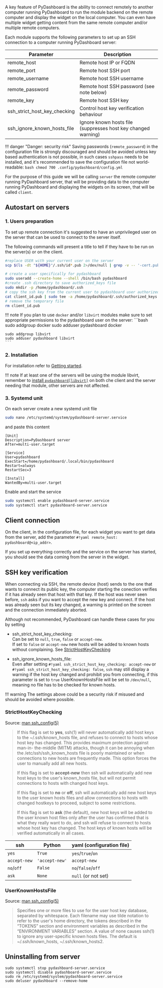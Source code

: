 A key feature of PyDashboard is the ability to connect remotely to another computer running PyDashboard to run the
module backend on the remote computer and display the widget on the local computer. You can even have multiple widget
getting content from the same remote computer and/or multiple remote computers.

Each module supports the following parameters to set up an SSH connection to a computer running PyDashboard server:

| Parameter                    | Description                                                   |
|------------------------------|---------------------------------------------------------------|
| remote_host                  | Remote host IP or FQDN                                        |
| remote_port                  | Remote host SSH port                                          |
| remote_username              | Remote host SSH username                                      |
| remote_password              | Remote host SSH password (see note below)                     |
| remote_key                   | Remote host SSH key                                           |
| ssh_strict_host_key_checking | Control host key verification behaviour                       |
| ssh_ignore_known_hosts_file  | Ignore known hosts file (suppresses host key changed warning) |

!!! danger "Danger: security risk"
    Saving passwords (`remote_password`) in the configuration file is strongly discouraged and should be avoided unless key based
    authentication is not possible, in such cases `sshpass` needs to be installed, and it's recommended to save the 
    configuration file not world-readable:
    ```bash
    chmod 700 .config/pydashboard/config.yml
    ```

For the purpose of this guide we will be calling `server` the remote computer running PyDashboard server, that will
be providing data to the computer running PyDashboard and displaying the widgets on its screen,
that will be called `client`.


## Autostart on servers
### 1. Users preparation
To set up remote connection it's suggested to have an unprivileged user on the server that can be used to connect 
to the server itself.

The following commands will present a title to tell if they have to be run on the server(s) or on the client. 

```bash title="client"
#replace USER with your current user on the server
scp $(ls -dt "${HOME}"/.ssh/id*.pub 2>/dev/null | grep -v -- '-cert.pub$' | head -n 1) USER@server:client_id.pub
```

```bash title="server"
# create a user specifically for pydashboard 
sudo useradd --create-home --shell /bin/bash pydashboard
#create .ssh directory to save authorized_keys file
sudo mkdir -p /home/pydashboard/.ssh
# copy the ssh key from the current user to pydashboard user authorized keys 
cat client_id.pub | sudo tee -a /home/pydashboard/.ssh/authorized_keys > /dev/null
# remove the temporary file
rm client_id.pub
```

!!! note
    If you plan to use `docker` and/or `libvirt` modules make sure to set appropriate permissions to the pydashboard user on
    the server:
    ```bash
    sudo addgroup docker
    sudo adduser pydashboard docker
    
    sudo addgroup libvirt
    sudo adduser pydashboard libvirt
    ```

### 2. Installation
For installation refer to [Getting started](../getting_started.md). 

!!! note
    If at least one of the servers will be using the module libvirt, remember to 
    [install `pydashboard[libvirt]`](../getting_started.md/#libvirt)
    on both che client and the server needing that module, other servers are not affected.


### 3. Systemd unit


On each server create a new systemd unit file

```bash
sudo nano /etc/systemd/system/pydashboard-server.service
```

and paste this content
``` title="/etc/systemd/system/pydashboard-server.service"
[Unit]
Description=PyDashboard server
After=multi-user.target 

[Service]
User=pydashboard
ExecStart=/home/pydashboard/.local/bin/pydashboard
Restart=always
RestartSec=3

[Install]
WantedBy=multi-user.target
```

Enable and start the service
```bash
sudo systemctl enable pydashboard-server.service
sudo systemctl start pydashboard-server.service
```

## Client connection
On the client, in the configuration file, for each widget you want to get data from the server, add the parameter
`#!yaml remote_host: pydashboard@<ip_addr>`.

If you set up everything correctly and the service on the server has started,
you should see the data coming from the server in the widget.


## SSH key verification

When connecting via SSH, the remote device (host) sends to the one that wants to connect its public key,
the computer starting the conection verifies if it has already seen that host with that key.
If the host was never seen before, `ssh` asks if you want to accept the new key and connect. If the host was
already seen but its key changed, a warning is printed on the screen and the connection immediately aborted.

Although not recommended, PyDashboard can handle these cases for you by setting

- ssh_strict_host_key_checking: <br> 
  Can be set to `null`, `true`, `false` or `accept-new`. <br>
  If set to `false` or `accept-new` new hosts will be added to known hosts without complaining.
  See [StrictHostKeyChecking](#stricthostkeychecking)

- ssh_ignore_known_hosts_file: <br>
  Even after setting `#!yaml ssh_strict_host_key_checking: accept-new` or `#!yaml ssh_strict_host_key_checking: false`,
  `ssh` may still display a warning if the host key changed and prohibit you from connecting, if this parameter
  is set to `true` UserKnownHostsFile will be set to `/dev/null`, meaning no file has to be checked for known hosts.

!!! warning
    The settings above could be a security risk if misused and should be avoided where possible.

### StrictHostKeyChecking
Source: [man ssh_config(5)](https://man7.org/linux/man-pages/man5/ssh_config.5.html)

> If this flag is set to **yes**, ssh(1) will never
> automatically add host keys to the ~/.ssh/known_hosts
> file, and refuses to connect to hosts whose host key has
> changed. This provides maximum protection against man-in-
> the-middle (MITM) attacks, though it can be annoying when
> the /etc/ssh/ssh_known_hosts file is poorly maintained or
> when connections to new hosts are frequently made. This
> option forces the user to manually add all new hosts.
>
> If this flag is set to **accept-new** then ssh will
> automatically add new host keys to the user's known_hosts
> file, but will not permit connections to hosts with
> changed host keys.
>
> If this flag is set to **no** or **off**, ssh
> will automatically add new host keys to the user known
> hosts files and allow connections to hosts with changed
> hostkeys to proceed, subject to some restrictions.
>
> If this flag is set to **ask** (the default), new host keys will
> be added to the user known host files only after the user
> has confirmed that is what they really want to do, and ssh
> will refuse to connect to hosts whose host key has
> changed. The host keys of known hosts will be verified
> automatically in all cases.

| ssh          | Python         | yaml (configuration file) |
|--------------|----------------|---------------------------|
| `yes`        | `True`         | `yes`/`true`/`on`         |
| `accept-new` | `'accept-new'` | `accept-new`              |
| `no`/`off`   | `False`        | `no`/`false`/`off`        |
| `ask`        | `None`         | `null` (or not set)       |


### UserKnownHostsFile
Source: [man ssh_config(5)](https://man7.org/linux/man-pages/man5/ssh_config.5.html)

> Specifies one or more files to use for the user host key
> database, separated by whitespace.  Each filename may use
> tilde notation to refer to the user's home directory, the
> tokens described in the “TOKENS” section and environment
> variables as described in the “ENVIRONMENT VARIABLES”
> section.  A value of none causes ssh(1) to ignore any
> user-specific known hosts files.  The default is
> ~/.ssh/known_hosts, ~/.ssh/known_hosts2.





## Uninstalling from server

```
sudo systemctl stop pydashboard-server.service
sudo systemctl disable pydashboard-server.service
sudo rm /etc/systemd/system/pydashboard-server.service
sudo deluser pydashboard --remove-home
```

